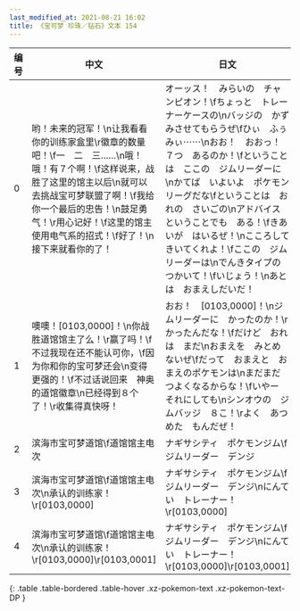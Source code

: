```yaml
---
last_modified_at: 2021-08-21 16:02
title: 《宝可梦 珍珠／钻石》文本 154
---
```

| 编号 | 中文 | 日文 |
| ---- | ---- | ---- |
| 0 | 哟！未来的冠军！\n让我看看你的训练家盒里\r徽章的数量吧！\f一　二　三……\n哦！哦！有７个啊！\f这样说来，战胜了这里的馆主以后\n就可以去挑战宝可梦联盟了啊！\f我给你一个最后的忠告！\n鼓足勇气！\r用心记好！\f这里的馆主使用电气系的招式！\f好了！\n接下来就看你的了！ | オーッス！　みらいの　チャンピオン！\fちょっと　トレーナーケースの\nバッジの　かず　みさせてもらうぜ\fひぃ　ふぅ　みぃ⋯⋯\nおお！　おおっ！　７つ　あるのか！\fということは　ここの　ジムリーダーに\nかてば　いよいよ　ポケモンリーグだな\fということは　おれの　さいごの\nアドバイス　ということでも　ある！\fきあいが　はいるぜ！\nこころして　きいてくれよ！\fここの　ジムリーダーは\nでんきタイプの　つかいて！\fいじょう！\nあとは　おまえしだいだ！ |
| 1 | 噢噢！[0103,0000]！\n你战胜道馆馆主了么！\r赢了吗！\f不过我现在还不能认可你，\f因为你和你的宝可梦还会\n变得更强的！\f不过话说回来　神奥的道馆徽章\n已经得到８个了！\r收集得真快呀！ | おお！　[0103,0000]！\nジムリーダーに　かったのか！\rかったんだな！\fだけど　おれは　まだ\nおまえを　みとめないぜ\fだって　おまえと　おまえのポケモンは\nまだまだ　つよくなるからな！\fいやー　それにしても\nシンオウの　ジムバッジ　８こ！\rよく　あつめた　もんだぜ！ |
| 2 | 滨海市宝可梦道馆\f道馆馆主电次 | ナギサシティ　ポケモンジム\fジムリーダー　デンジ |
| 3 | 滨海市宝可梦道馆\f道馆馆主电次\n承认的训练家！\r[0103,0000] | ナギサシティ　ポケモンジム\fジムリーダー　デンジ\nにんてい　トレーナー！\r[0103,0000] |
| 4 | 滨海市宝可梦道馆\f道馆馆主电次\n承认的训练家！\r[0103,0000]\r[0103,0001] | ナギサシティ　ポケモンジム\fジムリーダー　デンジ\nにんてい　トレーナー！\r[0103,0000]\r[0103,0001] |
{: .table .table-bordered .table-hover .xz-pokemon-text .xz-pokemon-text-DP }